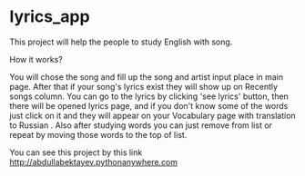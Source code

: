 # lyrics_app
This project will help the people to study English with song.

How it works?

You will chose the song and fill up the song and artist input place in main page. After that if your song's lyrics exist they will show up on Recently songs column. You can go to the lyrics by clicking 'see lyrics' button, then there will be opened lyrics page, and if you don't know some of the words just click on it and they will appear on your Vocabulary page with translation to Russian . Also after studying words you can just remove from list or repeat by moving those words to the top of list.

You can see this project by this link http://abdullabektayev.pythonanywhere.com
